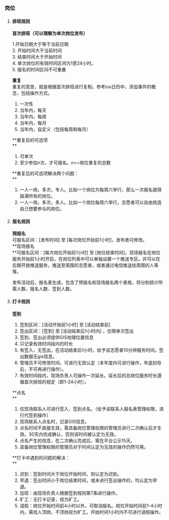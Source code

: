 ### 岗位

1. #### 排班规则

   **首次排班（可以理解为单次岗位发布）**

   1.开始日期大于等于当前日期  
   2. 开始时间大于当前时间  
   3. 结束时间大于开始时间  
   4. 单次岗位的有效时间区间为1至24小时。  
   5. 报名的时间区间不可重叠

   **重复**  
   重复的意思，就是根据首次排班进行复制。参考ios日历中，添加事件的概念，包括操作方式。

   1. 一次性  
   2. 当年内，每天  
   3. 当年内，每周  
   4. 当年内，每月  
   5. 当年内，自定义（包括每周和每月）

   **重复后的可选项    
   **  
   1. 可单次  
   2. 至少参加n次，才可报名。n&lt;=岗位重复的总数

   **重复后的可选项解决两个问题：    
   **  
   1. 一人一岗，多次，专人。比如一个岗位为每周六举行，那么一次报名就得报满所有的岗位。  
   2. 一人一岗，多次，多人。比如一个岗位每周六举行，志愿者可以自由挑选自己想要参与的岗位。

2. #### 报名规则

   **预报名**  
   可报名区间：\[发布时间\] 至 \[每次岗位开始前1小时\]，发布者可修改。  
   **现场报名              
   **可报名区间：\[每次岗位开始前1小时\] 至 \[岗位结束时间\]，现场报名在岗位服务开始前1小时开启，在岗位列表中可以单独设置一个推送专区。并可以在后期开放推送服务，推送至周围的志愿者，或者通过电信推送给周围的人等等。

   发布活动后，报名表生成，包含了预报名和现场报名两个表格，将分别统计所需人数、报名人数、签到人数。

3. #### 打卡规则

   **签到**

   1. 签到区间：\[活动开始前1小时\] 至 \[活动结束前\]  
   2. 签出区间：\[签到\] 至 \[活动结束后1小时内\] ，仅限单次签出  
   3. 签到、签出必须提供GIS地理位置信息  
   4. 只记录有效时间段内的时长  
   5. 有签入，无签出，在活动结束后1小时，给予该志愿者10分钟服务时间。签出数据无gis信息。  
   6. 管理员不可修改时间，可进行无效认定（本年度内可进行操作，年底封存后，不可再进行操作）。  
   7. 有效时间段内，现场负责人可操作一次延长。延长后的总岗位服务时长遵循首次排班的规定（即1-24小时）。

   **点名    
   **  
   1. 仅现场联系人可进行签入、签到点名。（给予该联系人报名表管理权限，进行代签到操作）  
   2. 现场联系人点名时，记录GIS信息。  
   3. 点名时间不直接生效，需具备岗位管理权限的管理员进行二次确认后才生效。30天内完成确认，否则该时间被认定为无效。  
   4. 点名产生的信息，在二次确认完成后，需在平台公示15天。  
   5. 具备岗位管理权限的管理员对于时间认定为无效的操作仍然可用。

   **打卡中遇到的问题的解决：    
   **  
   1. 迟到：签到时间大于岗位开始时间，则认定为迟到。  
   2. 早退：签出时间小于岗位结束时间，或未进行签出操作的，均认定为早退。  
   3. 加班：由现场负责人根据签到规则第7条进行操作。  
   4. 旷工：无打卡记录，视为旷工。  
   5. 请假：岗位开始时间前4小时以外，可取消报名。岗位开始时间前1-4小时内，需找人顶岗，不顶岗视为旷工。开始时间1小时内不可进行请假操作。

#### 



